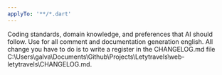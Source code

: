```yaml
---
applyTo: '**/*.dart'
---
```

Coding standards, domain knowledge, and preferences that AI should follow.
Use for all comment and documentation generation english.
All change you have to do is to write a register in the CHANGELOG.md file C:\Users\galva\Documents\Github\Projects\Letytravels\web-letytravels\CHANGELOG.md.